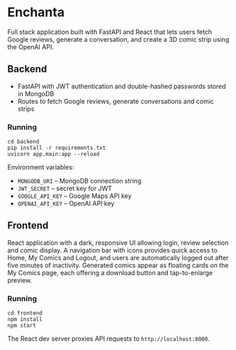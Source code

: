# Enchanta

Full stack application built with FastAPI and React that lets users fetch Google reviews, generate a conversation, and create a 3D comic strip using the OpenAI API.

## Backend
- FastAPI with JWT authentication and double-hashed passwords stored in MongoDB
- Routes to fetch Google reviews, generate conversations and comic strips

### Running
```
cd backend
pip install -r requirements.txt
uvicorn app.main:app --reload
```

Environment variables:
- `MONGODB_URI` – MongoDB connection string
- `JWT_SECRET` – secret key for JWT
- `GOOGLE_API_KEY` – Google Maps API key
- `OPENAI_API_KEY` – OpenAI API key

## Frontend
React application with a dark, responsive UI allowing login, review selection and comic display. A navigation bar with
icons provides quick access to Home, My Comics and Logout, and users are automatically logged out after five minutes of inactivity.
Generated comics appear as floating cards on the My Comics page, each offering a download button and tap-to-enlarge preview.

### Running
```
cd frontend
npm install
npm start
```
The React dev server proxies API requests to `http://localhost:8000`.
